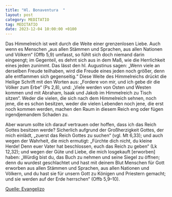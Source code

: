 ```yaml
---
title: "Hl. Bonaventura  "
layout: post
category: MEDITATIO
tag: MEDITATIO
date: 2023-12-04 10:00:00 +0100
---
```

Das Himmelreich ist weit durch die Weite einer grenzenlosen Liebe. Auch wenn es Menschen „aus allen Stämmen und Sprachen, aus allen Nationen und Völkern“ (Offb 5,9) umfasst, so fühlt sich doch niemand darin eingeengt; im Gegenteil, es dehnt sich aus in dem Maß, wie die Herrlichkeit eines jeden zunimmt.<!--more--> Das lässt den hl. Augustinus sagen: „Wenn viele an derselben Freude teilhaben, wird die Freude eines jeden noch größer, denn alle entflammen sich gegenseitig.“ Diese Weite des Himmelreichs drückt die Heilige Schrift mit den Worten aus: „Fordere von mir, und ich gebe dir die Völker zum Erbe“ (Ps 2,8), und: „Viele werden von Osten und Westen kommen und mit Abraham, Isaak und Jakob im Himmelreich zu Tisch sitzen“. Weder die vielen, die sich nach dem Himmelreich sehnen, noch jene, die es schon besitzen, weder die vielen Lebenden noch jene, die erst noch kommen werden, machen den Raum in diesem Reich eng oder fügen irgendjemandem Schaden zu.

Aber warum sollte ich darauf vertrauen oder hoffen, dass ich das Reich Gottes besitzen werde? Sicherlich aufgrund der Großherzigkeit Gottes, der mich einlädt, „zuerst das Reich Gottes zu suchen“ (vgl. Mt 6,33); und auch wegen der Wahrheit, die mich ermutigt: „Fürchte dich nicht, du kleine Herde! Denn euer Vater hat beschlossen, euch das Reich zu geben“ (Lk 12,32); und wegen der Güte und Liebe, die mich losgekauft [erworben] haben: „Würdig bist du, das Buch zu nehmen und seine Siegel zu öffnen; denn du wurdest geschlachtet und hast mit deinem Blut Menschen für Gott erworben aus allen Stämmen und Sprachen, aus allen Nationen und Völkern, und du hast sie für unsern Gott zu Königen und Priestern gemacht; und sie werden auf der Erde herrschen“ (Offb 5,9–10).



[Quelle: Evangelizo](https://evangeliumtagfuertag.org/DE/gospel)